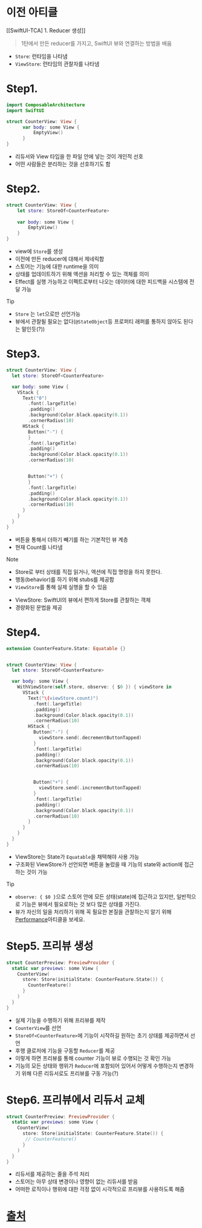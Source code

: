 # 이전 아티클
[[SwiftUI-TCA] 1. Reducer 생성]]

> 1탄에서 만든 reducer를 가지고, SwiftUI 뷰와 연결하는 방법을 배움 
- `Store`: 런타임을 나타냄
- `ViewStore`: 런타임의 관찰자를 나타냄

# Step1. 
```swift
import ComposableArchitecture
import SwiftUI

struct CounterView: View {
	  var body: some View {
		  EmptyView()
	  }
}
```
- 리듀서와 View 타입을 한 파일 안에 넣는 것이 개인적 선호
- 어떤 사람들은 분리하는 것을 선호하기도 함

# Step2. 
```swift
struct CounterView: View {
	let store: StoreOf<CounterFeature>
	
	var body: some View {
		EmptyView()
	}
}
```
- view에 `Store`를 생성
- 이전에 만든 reducer에 대해서 제네릭함
- 스토어는 기능에 대한 runtime을 의미
- 상태를 업데이트하기 위해 액션을 처리할 수 있는 객체를 의미
- Effect를 실행 가능하고 이펙트로부터 나오는 데이터에 대한 피드백을 시스템에 전달 가능
>[!tip]
> - `Store` 는 `let`으로만 선언가능
> - 뷰에서 관찰될 필요는 없다(`@StateObject`등 프로퍼티 래퍼를 통하지 않아도 된다는 말인듯(?))

# Step3.
```swift
struct CounterView: View {
  let store: StoreOf<CounterFeature>

  var body: some View {
    VStack {
      Text("0")
        .font(.largeTitle)
        .padding()
        .background(Color.black.opacity(0.1))
        .cornerRadius(10)
      HStack {
        Button("-") {
        }
        .font(.largeTitle)
        .padding()
        .background(Color.black.opacity(0.1))
        .cornerRadius(10)


        Button("+") {
        }
        .font(.largeTitle)
        .padding()
        .background(Color.black.opacity(0.1))
        .cornerRadius(10)
      }
    }
  }
}
```
- 버튼을 통해서 더하기 빼기를 하는 기본적인 뷰 계층
- 현재 Count를 나타냄
>[!note]
> - Store로 부터 상태를 직접 읽거나, 액션에 직접 명령을 하지 못한다. 
> - 행동(behavior)를 하기 위해 stubs를 제공함
> - `ViewStore`를 통해 실제 실행을 할 수 있음 

- ViewStore: SwiftUI의 뷰에서 편하게 Store를 관찰하는 객체
- 경량화된 문법을 제공
# Step4. 
```swift
extension CounterFeature.State: Equatable {}


struct CounterView: View {
  let store: StoreOf<CounterFeature>

  var body: some View {
    WithViewStore(self.store, observe: { $0 }) { viewStore in
      VStack {
        Text("\(viewStore.count)")
          .font(.largeTitle)
          .padding()
          .background(Color.black.opacity(0.1))
          .cornerRadius(10)
        HStack {
          Button("-") {
            viewStore.send(.decrementButtonTapped)
          }
          .font(.largeTitle)
          .padding()
          .background(Color.black.opacity(0.1))
          .cornerRadius(10)


          Button("+") {
            viewStore.send(.incrementButtonTapped)
          }
          .font(.largeTitle)
          .padding()
          .background(Color.black.opacity(0.1))
          .cornerRadius(10)
        }
      }
    }
  }
}
```
- ViewStore는 State가 `Equatable`을 채택해야 사용 가능
- 구조화된 ViewStore가 선언되면 버튼을 눌렀을 때 기능의 state와 action에 접근하는 것이 가능
>[!tip]
>- `observe: { $0 }`으로 스토어 안에 모든 상태(state)에 접근하고 있지만, 일반적으로 기능은 뷰에서 필요로하는 것 보다 많은 상태를 가진다.
>- 뷰가 자신의 일을 처리하기 위해 꼭 필요한 본질을 관찰하는지 알기 위해 [Performance](https://pointfreeco.github.io/swift-composable-architecture/main/documentation/composablearchitecture/performance/)아티클을 보세요.

# Step5. 프리뷰 생성
```swift
struct CounterPreview: PreviewProvider {
  static var previews: some View {
    CounterView(
      store: Store(initialState: CounterFeature.State()) {
        CounterFeature()
      }
    )
  }
}
```
- 실제 기능을 수행하기 위해 프리뷰를 제작
- `CounterView`를 선언 
- `StoreOf<CounterFeature>`에 기능이 시작하길 원하는 초기 상태를 제공하면서 선언
- 후행 클로저에 기능을 구동할 `Reducer`를 제공
- 이렇게 하면 프리뷰를 통해 counter 기능이 뷰로 수행되는 것 확인 가능
- 기능의 모든 상태와 행위가 `Reducer`에 포함되어 있어서 어떻게 수행하는지 변경하기 위해 다른 리듀서로도 프리뷰를 구동 가능(?)

# Step6. 프리뷰에서 리듀서 교체
```swift
struct CounterPreview: PreviewProvider {
  static var previews: some View {
    CounterView(
      store: Store(initialState: CounterFeature.State()) {
       // CounterFeature()
      }
    )
  }
}
```
- 리듀서를 제공하는 줄을 주석 처리
- 스토어는 아무 상태 변경이나 영향이 없는 리듀서를 받음 
- 어떠한 로직이나 행위에 대한 걱정 없이 시각적으로 프리뷰를 사용하도록 해줌

# [출처](https://pointfreeco.github.io/swift-composable-architecture/main/tutorials/composablearchitecture/01-01-yourfirstfeature#Create-a-reducer)